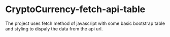 # CryptoCurrency-fetch-api-table
The project uses fetch method of javascript with some basic bootstrap table and styling to dispaly the data from the api url.
